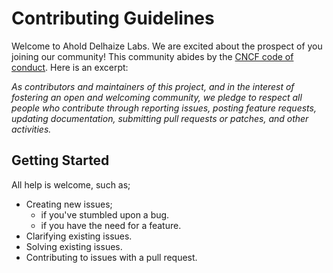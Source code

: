 # Contributing Guidelines

Welcome to Ahold Delhaize Labs. We are excited about the prospect of you joining our community! This community abides by the [CNCF code of conduct][CNCF code of conduct]. Here is an excerpt:

_As contributors and maintainers of this project, and in the interest of fostering an open and welcoming community, we pledge to respect all people who contribute through reporting issues, posting feature requests, updating documentation, submitting pull requests or patches, and other activities._

## Getting Started

All help is welcome, such as;

* Creating new issues;
  * if you've stumbled upon a bug.
  * if you have the need for a feature.
* Clarifying existing issues.
* Solving existing issues.
* Contributing to issues with a pull request.

[CNCF code of conduct]: https://github.com/cncf/foundation/blob/main/code-of-conduct.md

